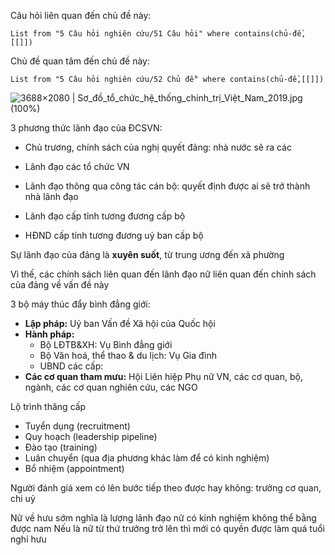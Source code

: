 Câu hỏi liên quan đến chủ đề này:
```dataview
List from "5 Câu hỏi nghiên cứu/51 Câu hỏi" where contains(chủ-đề,[[]]) 
```

Chủ đề quan tâm đến chủ đề này:
```dataview
List from "5 Câu hỏi nghiên cứu/52 Chủ đề" where contains(chủ-đề,[[]]) 
```
![3688×2080 | Sơ_đồ_tổ_chức_hệ_thống_chính_trị_Việt_Nam_2019.jpg (100%)](https://upload.wikimedia.org/wikipedia/commons/0/06/S%C6%A1_%C4%91%E1%BB%93_t%E1%BB%95_ch%E1%BB%A9c_h%E1%BB%87_th%E1%BB%91ng_ch%C3%ADnh_tr%E1%BB%8B_Vi%E1%BB%87t_Nam_2019.jpg "3688×2080 | Sơ_đồ_tổ_chức_hệ_thống_chính_trị_Việt_Nam_2019.jpg (100%)")

3 phương thức lãnh đạo của ĐCSVN:
- Chủ trương, chính sách của nghị quyết đảng: nhà nước sẽ ra các 
- Lãnh đạo các tổ chức VN
- Lãnh đạo thông qua công tác cán bộ: quyết định được ai sẽ trở thành nhà lãnh đạo

- Lãnh đạo cấp tỉnh tương đương cấp bộ
- HĐND cấp tỉnh tương đương uỷ ban cấp bộ

Sự lãnh đạo của đảng là **xuyên suốt**, từ trung ương đến xã phường

Vì thế, các chính sách liên quan đến lãnh đạo nữ liên quan đến chính sách của đảng về vấn đề này

3 bộ máy thúc đẩy bình đẳng giới:
- **Lập pháp:** Uỷ ban Vấn đề Xã hội của Quốc hội
- **Hành pháp:** 
	- Bộ LĐTB&XH: Vụ Bình đẳng giới
	- Bộ Văn hoá, thể thao & du lịch: Vụ Gia đình
	- UBND các cấp:
- **Các cơ quan tham mưu:** Hội Liên hiệp Phụ nữ VN, các cơ quan, bộ, ngành, các cơ quan nghiên cứu, các NGO

Lộ trình thăng cấp
- Tuyển dụng (recruitment) 
- Quy hoạch (leadership pipeline) 
- Đào tạo (training) 
- Luân chuyển (qua địa phương khác làm để có kinh nghiệm) 
- Bổ nhiệm (appointment) 

Người đánh giá xem có lên bước tiếp theo được hay không: trưởng cơ quan, chi uỷ


Nữ về hưu sớm nghĩa là lượng lãnh đạo nữ có kinh nghiệm không thể bằng được nam 
Nếu là nữ từ thứ trưởng trở lên thì mới có quyền được làm quá tuổi nghỉ hưu